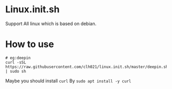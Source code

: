 # Linux.init.sh
Support All linux which is based on debian.

# How to use
```
# eg:deepin
curl -sSL https://raw.githubusercontent.com/clh021/linux.init.sh/master/deepin.sh | sudo sh
```
Maybe you should install `curl` By `sudo apt install -y curl`
